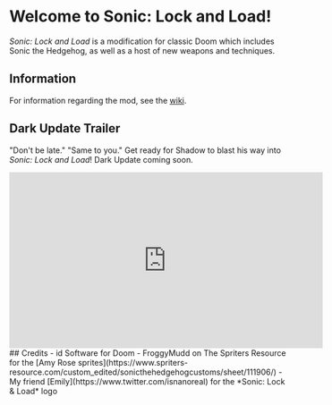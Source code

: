 # Welcome to Sonic: Lock and Load!
*Sonic: Lock and Load* is a modification for classic Doom which includes Sonic the Hedgehog, as well as a host of new weapons and techniques.
## Information
For information regarding the mod, see the [wiki](https://github.com/CutieGorlAstrid/sonicdoom/wiki).
## Dark Update Trailer
"Don't be late." "Same to you."
Get ready for Shadow to blast his way into *Sonic: Lock and Load*! Dark Update coming soon.
<iframe width="560" height="315" src="https://www.youtube.com/embed/l0Vm1pDx7Q8" frameborder="0" allow="accelerometer; autoplay; encrypted-media; gyroscope; picture-in-picture" allowfullscreen></iframe>
## Credits
- id Software for Doom
- FroggyMudd on The Spriters Resource for the [Amy Rose sprites](https://www.spriters-resource.com/custom_edited/sonicthehedgehogcustoms/sheet/111906/)
- My friend [Emily](https://www.twitter.com/isnanoreal) for the *Sonic: Lock & Load* logo 
